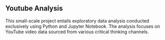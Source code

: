 ## Youtube Analysis

This small-scale project entails exploratory data analysis conducted exclusively using Python and Jupyter Notebook. The analysis focuses on YouTube video data sourced from various critical thinking channels.
